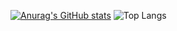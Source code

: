 [![Anurag's GitHub stats](https://github-readme-stats.vercel.app/api?username=vandevenn)](https://github.com/anuraghazra/github-readme-stats)
![Top Langs](https://github-readme-stats.vercel.app/api/top-langs/?username=vandevenn&layout=compact&theme=dracula)
